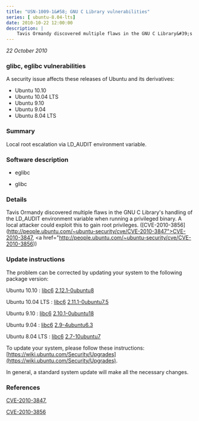 ```yaml
---
title: "USN-1009-1&#58; GNU C Library vulnerabilities"
series: [ ubuntu-8.04-lts]
date: 2010-10-22 12:00:00
description: |
    Tavis Ormandy discovered multiple flaws in the GNU C Library&#39;s handling of the LD_AUDIT environment variable when running a privileged binary. A local attacker could exploit this to gain root privileges. ([CVE-2010-3856](http://people.ubuntu.com/~ubuntu-security/cve/CVE-2010-3847">CVE-2010-3847</a>, <a href="http://people.ubuntu.com/~ubuntu-security/cve/CVE-2010-3856)) 
--- 
```

 
 

*22 October 2010*

### glibc, eglibc vulnerabilities

A security issue affects these releases of Ubuntu and its derivatives:

* Ubuntu 10.10
* Ubuntu 10.04 LTS
* Ubuntu 9.10
* Ubuntu 9.04
* Ubuntu 8.04 LTS

### Summary

Local root escalation via LD_AUDIT environment variable. 

### Software description

* eglibc 

* glibc 

### Details

Tavis Ormandy discovered multiple flaws in the GNU C Library&#39;s handling of the LD_AUDIT environment variable when running a privileged binary. A local attacker could exploit this to gain root privileges. ([CVE-2010-3856](http://people.ubuntu.com/~ubuntu-security/cve/CVE-2010-3847">CVE-2010-3847</a>, <a href="http://people.ubuntu.com/~ubuntu-security/cve/CVE-2010-3856)) 

### Update instructions

The problem can be corrected by updating your system to the following package version:

Ubuntu 10.10
 : [libc6](https://launchpad.net/ubuntu/+source/eglibc) <span> [2.12.1-0ubuntu8](https://launchpad.net/ubuntu/+source/eglibc/2.12.1-0ubuntu8) </span> 

Ubuntu 10.04 LTS
 : [libc6](https://launchpad.net/ubuntu/+source/eglibc) <span> [2.11.1-0ubuntu7.5](https://launchpad.net/ubuntu/+source/eglibc/2.11.1-0ubuntu7.5) </span> 

Ubuntu 9.10
 : [libc6](https://launchpad.net/ubuntu/+source/eglibc) <span> [2.10.1-0ubuntu18](https://launchpad.net/ubuntu/+source/eglibc/2.10.1-0ubuntu18) </span> 

Ubuntu 9.04
 : [libc6](https://launchpad.net/ubuntu/+source/glibc) <span> [2.9-4ubuntu6.3](https://launchpad.net/ubuntu/+source/glibc/2.9-4ubuntu6.3) </span> 

Ubuntu 8.04 LTS
 : [libc6](https://launchpad.net/ubuntu/+source/glibc) <span> [2.7-10ubuntu7](https://launchpad.net/ubuntu/+source/glibc/2.7-10ubuntu7) </span> 

To update your system, please follow these instructions: [https://wiki.ubuntu.com/Security/Upgrades](https://wiki.ubuntu.com/Security/Upgrades).

In general, a standard system update will make all the necessary changes. 

### References

 
 [CVE-2010-3847](http://people.ubuntu.com/~ubuntu-security/cve/CVE-2010-3847), 

 [CVE-2010-3856](http://people.ubuntu.com/~ubuntu-security/cve/CVE-2010-3856)
 

